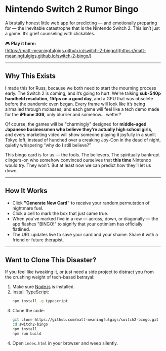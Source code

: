 # Nintendo Switch 2 Rumor Bingo

A brutally honest little web app for predicting — and emotionally preparing for — the inevitable catastrophe that is the Nintendo Switch 2. This isn’t just a game. It’s grief counseling with clickables.

🎮 **Play it here:**  
[https://matt-meaningfulgigs.github.io/switch-2-bingo/](https://matt-meaningfulgigs.github.io/switch-2-bingo/)

---

## Why This Exists

I made this for Russ, because we both need to start the mourning process early. The Switch 2 is coming, and it’s going to hurt. We're talking **sub-540p handheld resolution**, **15fps on a good day**, and a GPU that was obsolete before the pandemic even began. Every frame will look like it’s being airmailed through molasses, and each game will feel like a tech demo made for the **iPhone 3GS**, only blurrier and somehow... wetter?

Of course, the games will be "charmingly" designed for **middle-aged Japanese businessmen who believe they’re actually high school girls**, and every marketing video will show someone playing it joyfully in a sunlit Tokyo loft, instead of hunched over a creaking Joy-Con in the dead of night, quietly whispering “why do I still believe?”

This bingo card is for us — the fools. The believers. The spiritually bankrupt clingers-on who somehow convinced ourselves that **this time** Nintendo would try. They won’t. But at least now we can predict *how* they’ll let us down.

---

## How It Works

- Click **"Generate New Card"** to receive your random permutation of nightmare fuel.
- Click a cell to mark the box that just came true.
- When you've marked five in a row — across, down, or diagonally — the app flashes "BINGO!" to signify that your optimism has officially flatlined.
- The URL updates live to save your card and your shame. Share it with a friend or future therapist.

---

## Want to Clone This Disaster?

If you feel like tweaking it, or just need a side project to distract you from the crushing weight of tech-based betrayal:

1. Make sure [Node.js](https://nodejs.org) is installed.
2. Install TypeScript:
   ```bash
   npm install -g typescript
   ```
3. Clone the code:
   ```bash
   git clone https://github.com/matt-meaningfulgigs/switch2-bingo.git
   cd switch2-bingo
   npm install
   npm run build
   ```
4. Open `index.html` in your browser and weep silently.
